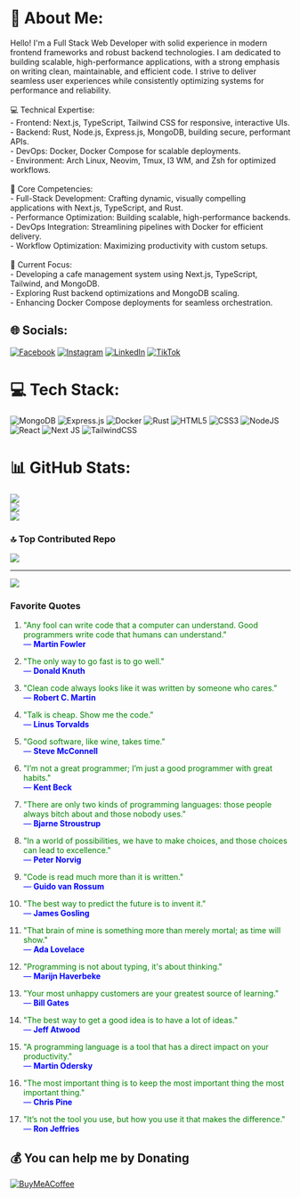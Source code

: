 # 💫 About Me:
Hello! I'm a Full Stack Web Developer with solid experience in modern frontend frameworks and robust backend technologies. I am dedicated to building scalable, high-performance applications, with a strong emphasis on writing clean, maintainable, and efficient code. I strive to deliver seamless user experiences while consistently optimizing systems for performance and reliability.<br><br>💻 Technical Expertise:<br>- Frontend: Next.js, TypeScript, Tailwind CSS for responsive, interactive UIs.<br>- Backend: Rust, Node.js, Express.js, MongoDB, building secure, performant APIs.<br>- DevOps: Docker, Docker Compose for scalable deployments.<br>- Environment: Arch Linux, Neovim, Tmux, I3 WM, and Zsh for optimized workflows.<br><br>🌟 Core Competencies:<br>- Full-Stack Development: Crafting dynamic, visually compelling applications with Next.js, TypeScript, and Rust.<br>- Performance Optimization: Building scalable, high-performance backends.<br>- DevOps Integration: Streamlining pipelines with Docker for efficient delivery.<br>- Workflow Optimization: Maximizing productivity with custom setups.<br><br>🚀 Current Focus:<br>- Developing a cafe management system using Next.js, TypeScript, Tailwind, and MongoDB.<br>- Exploring Rust backend optimizations and MongoDB scaling.<br>- Enhancing Docker Compose deployments for seamless orchestration.


## 🌐 Socials:
[![Facebook](https://img.shields.io/badge/Facebook-%231877F2.svg?logo=Facebook&logoColor=white)](https://www.facebook.com/rendi.v.setiawan.9) 
[![Instagram](https://img.shields.io/badge/Instagram-%23E4405F.svg?logo=Instagram&logoColor=white)](https://www.instagram.com/rendivs/) 
[![LinkedIn](https://img.shields.io/badge/LinkedIn-%230077B5.svg?logo=linkedin&logoColor=white)](https://www.linkedin.com/in/rendi-virgantara-setiawan-ab24382a9/) 
[![TikTok](https://img.shields.io/badge/TikTok-%23000000.svg?logo=TikTok&logoColor=white)](https://www.tiktok.com/@rendivs123)

# 💻 Tech Stack:
![MongoDB](https://img.shields.io/badge/MongoDB-%234ea94b.svg?style=for-the-badge&logo=mongodb&logoColor=white) ![Express.js](https://img.shields.io/badge/express.js-%23404d59.svg?style=for-the-badge&logo=express&logoColor=%2361DAFB) ![Docker](https://img.shields.io/badge/docker-%230db7ed.svg?style=for-the-badge&logo=docker&logoColor=white) ![Rust](https://img.shields.io/badge/rust-%23000000.svg?style=for-the-badge&logo=rust&logoColor=white) ![HTML5](https://img.shields.io/badge/html5-%23E34F26.svg?style=for-the-badge&logo=html5&logoColor=white) ![CSS3](https://img.shields.io/badge/css3-%231572B6.svg?style=for-the-badge&logo=css3&logoColor=white) ![NodeJS](https://img.shields.io/badge/node.js-6DA55F?style=for-the-badge&logo=node.js&logoColor=white) ![React](https://img.shields.io/badge/react-%2320232a.svg?style=for-the-badge&logo=react&logoColor=%2361DAFB) ![Next JS](https://img.shields.io/badge/Next-black?style=for-the-badge&logo=next.js&logoColor=white) ![TailwindCSS](https://img.shields.io/badge/tailwindcss-%2338B2AC.svg?style=for-the-badge&logo=tailwind-css&logoColor=white)
# 📊 GitHub Stats:
![](https://github-readme-stats.vercel.app/api?username=rendi12345678&theme=tokyonight&hide_border=true&include_all_commits=false&count_private=false)<br/>
![](https://github-readme-streak-stats.herokuapp.com/?user=rendi12345678&theme=tokyonight&hide_border=true)<br/>
![](https://github-readme-stats.vercel.app/api/top-langs/?username=rendi12345678&theme=tokyonight&hide_border=true&include_all_commits=false&count_private=false&layout=compact)

### 🔝 Top Contributed Repo
![](https://github-contributor-stats.vercel.app/api?username=rendi12345678&limit=5&theme=tokyonight&combine_all_yearly_contributions=true)

---
[![](https://visitcount.itsvg.in/api?id=rendi12345678&icon=0&color=12)](https://visitcount.itsvg.in)

### Favorite Quotes

1. <span style="color: green;">"Any fool can write code that a computer can understand. Good programmers write code that humans can understand."</span>  
   <span style="color: blue;">— <strong>Martin Fowler</strong></span>

2. <span style="color: green;">"The only way to go fast is to go well."</span>  
   <span style="color: blue;">— <strong>Donald Knuth</strong></span>

3. <span style="color: green;">"Clean code always looks like it was written by someone who cares."</span>  
   <span style="color: blue;">— <strong>Robert C. Martin</strong></span>

4. <span style="color: green;">"Talk is cheap. Show me the code."</span>  
   <span style="color: blue;">— <strong>Linus Torvalds</strong></span>

5. <span style="color: green;">"Good software, like wine, takes time."</span>  
   <span style="color: blue;">— <strong>Steve McConnell</strong></span>

6. <span style="color: green;">"I’m not a great programmer; I’m just a good programmer with great habits."</span>  
   <span style="color: blue;">— <strong>Kent Beck</strong></span>

7. <span style="color: green;">"There are only two kinds of programming languages: those people always bitch about and those nobody uses."</span>  
   <span style="color: blue;">— <strong>Bjarne Stroustrup</strong></span>

8. <span style="color: green;">"In a world of possibilities, we have to make choices, and those choices can lead to excellence."</span>  
   <span style="color: blue;">— <strong>Peter Norvig</strong></span>

9. <span style="color: green;">"Code is read much more than it is written."</span>  
   <span style="color: blue;">— <strong>Guido van Rossum</strong></span>

10. <span style="color: green;">"The best way to predict the future is to invent it."</span>  
    <span style="color: blue;">— <strong>James Gosling</strong></span>

11. <span style="color: green;">"That brain of mine is something more than merely mortal; as time will show."</span>  
    <span style="color: blue;">— <strong>Ada Lovelace</strong></span>

12. <span style="color: green;">"Programming is not about typing, it's about thinking."</span>  
    <span style="color: blue;">— <strong>Marijn Haverbeke</strong></span>

13. <span style="color: green;">"Your most unhappy customers are your greatest source of learning."</span>  
    <span style="color: blue;">— <strong>Bill Gates</strong></span>

14. <span style="color: green;">"The best way to get a good idea is to have a lot of ideas."</span>  
    <span style="color: blue;">— <strong>Jeff Atwood</strong></span>

15. <span style="color: green;">"A programming language is a tool that has a direct impact on your productivity."</span>  
    <span style="color: blue;">— <strong>Martin Odersky</strong></span>

16. <span style="color: green;">"The most important thing is to keep the most important thing the most important thing."</span>  
    <span style="color: blue;">— <strong>Chris Pine</strong></span>

17. <span style="color: green;">"It’s not the tool you use, but how you use it that makes the difference."</span>  
    <span style="color: blue;">— <strong>Ron Jeffries</strong></span>
    
  ## 💰 You can help me by Donating
  [![BuyMeACoffee](https://img.shields.io/badge/Buy%20Me%20a%20Coffee-ffdd00?style=for-the-badge&logo=buy-me-a-coffee&logoColor=black)](https://buymeacoffee.com/rendivirgantarasetiawan) 

  
<!-- Proudly created with GPRM ( https://gprm.itsvg.in ) -->
